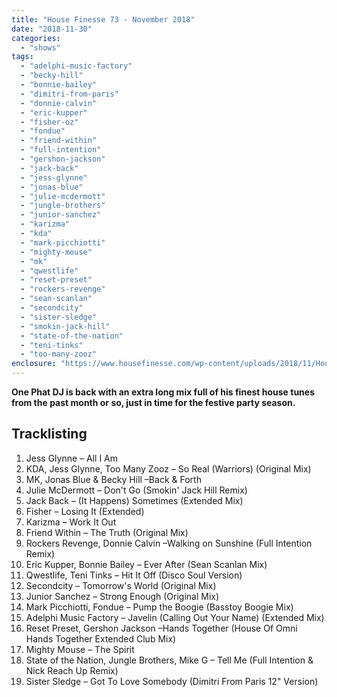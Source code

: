 ```yaml
---
title: "House Finesse 73 - November 2018"
date: "2018-11-30"
categories: 
  - "shows"
tags: 
  - "adelphi-music-factory"
  - "becky-hill"
  - "bonnie-bailey"
  - "dimitri-from-paris"
  - "donnie-calvin"
  - "eric-kupper"
  - "fisher-oz"
  - "fondue"
  - "friend-within"
  - "full-intention"
  - "gershon-jackson"
  - "jack-back"
  - "jess-glynne"
  - "jonas-blue"
  - "julie-mcdermott"
  - "jungle-brothers"
  - "junior-sanchez"
  - "karizma"
  - "kda"
  - "mark-picchiotti"
  - "mighty-mouse"
  - "mk"
  - "qwestlife"
  - "reset-preset"
  - "rockers-revenge"
  - "sean-scanlan"
  - "secondcity"
  - "sister-sledge"
  - "smokin-jack-hill"
  - "state-of-the-nation"
  - "teni-tinks"
  - "too-many-zooz"
enclosure: "https://www.housefinesse.com/wp-content/uploads/2018/11/House_Finesse_November_2018.mp3 108281660 audio/mpeg "
---
```


**One Phat DJ is back with an extra long mix full of his finest house tunes from the past month or so, just in time for the festive party season.**

## Tracklisting

1. Jess Glynne – All I Am
2. KDA, Jess Glynne, Too Many Zooz – So Real (Warriors) (Original Mix)
3. MK, Jonas Blue & Becky Hill –Back & Forth
4. Julie McDermott – Don't Go (Smokin' Jack Hill Remix)
5. Jack Back – (It Happens) Sometimes (Extended Mix)
6. Fisher – Losing It (Extended)
7. Karizma – Work It Out
8. Friend Within – The Truth (Original Mix)
9. Rockers Revenge, Donnie Calvin –Walking on Sunshine (Full Intention Remix)
10. Eric Kupper, Bonnie Bailey – Ever After (Sean Scanlan Mix)
11. Qwestlife, Teni Tinks – Hit It Off (Disco Soul Version)
12. Secondcity – Tomorrow's World (Original Mix)
13. Junior Sanchez – Strong Enough (Original Mix)
14. Mark Picchiotti, Fondue – Pump the Boogie (Basstoy Boogie Mix)
15. Adelphi Music Factory – Javelin (Calling Out Your Name) (Extended Mix)
16. Reset Preset, Gershon Jackson –Hands Together (House Of Omni Hands Together Extended Club Mix)
17. Mighty Mouse – The Spirit
18. State of the Nation, Jungle Brothers, Mike G – Tell Me (Full Intention & Nick Reach Up Remix)
19. Sister Sledge – Got To Love Somebody (Dimitri From Paris 12" Version)

